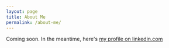 ```yaml
---
layout: page
title: About Me
permalink: /about-me/
---
```


Coming soon. In the meantime, here's [my profile on linkedin.com](http://linkedin.com/alexdemarco/)